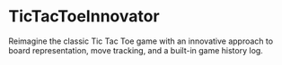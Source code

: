 # TicTacToeInnovator
Reimagine the classic Tic Tac Toe game with an innovative approach to board representation, move tracking, and a built-in game history log.
